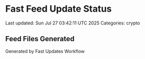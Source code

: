 # Fast Feed Update Status
Last updated: Sun Jul 27 03:42:11 UTC 2025
Categories: crypto

## Feed Files Generated

Generated by Fast Updates Workflow
